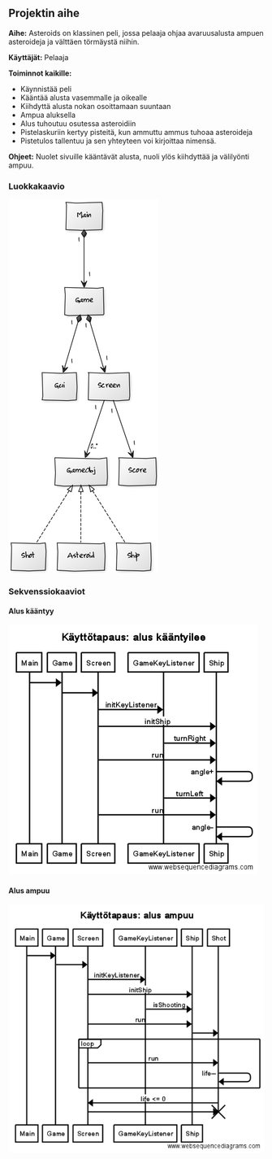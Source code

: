 ## Projektin aihe

**Aihe:** Asteroids on klassinen peli, jossa pelaaja ohjaa avaruusalusta ampuen asteroideja ja välttäen törmäystä niihin.

**Käyttäjät:** Pelaaja

**Toiminnot kaikille:** 
* Käynnistää peli
* Kääntää alusta vasemmalle ja oikealle
* Kiihdyttä alusta nokan osoittamaan suuntaan
* Ampua aluksella
* Alus tuhoutuu osutessa asteroidiin
* Pistelaskuriin kertyy pisteitä, kun ammuttu ammus tuhoaa asteroideja
* Pistetulos tallentuu ja sen yhteyteen voi kirjoittaa nimensä.

**Ohjeet:** Nuolet sivuille kääntävät alusta, nuoli ylös kiihdyttää ja välilyönti ampuu.

### Luokkakaavio
![Luokkakaavio](Luokkakaavio.png)

### Sekvenssiokaaviot

#### Alus kääntyy
![Sekvenssikaavio kääntymisestä](Sekvenssikaavio_kaantyminen.png)

#### Alus ampuu
![Sekvenssikaavio ampumisest](Sekvenssikaavio_ampuminen.png)